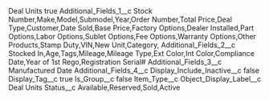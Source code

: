 <?xml version="1.0" encoding="UTF-8"?>
<CustomMetadata xmlns="http://soap.sforce.com/2006/04/metadata" xmlns:xsi="http://www.w3.org/2001/XMLSchema-instance" xmlns:xsd="http://www.w3.org/2001/XMLSchema">
    <label>Deal Units</label>
    <protected>true</protected>
    <values>
        <field>Additional_Fields_1__c</field>
        <value xsi:type="xsd:string">Stock Number,Make,Model,Submodel,Year,Order Number,Total Price,Deal Type,Customer,Date Sold,Base Price,Factory Options,Dealer Installed,Part Options,Labor Options,Sublet Options,Fee Options,Warranty Options,Other Products,Stamp Duty,VIN,New Unit,Category,</value>
    </values>
    <values>
        <field>Additional_Fields_2__c</field>
        <value xsi:type="xsd:string">Stocked In,Age,Tags,Mileage,Mileage Type,Ext Color,Int Color,Compliance Date,Year of 1st Rego,Registration Serial#</value>
    </values>
    <values>
        <field>Additional_Fields_3__c</field>
        <value xsi:type="xsd:string">Manufactured Date</value>
    </values>
    <values>
        <field>Additional_Fields_4__c</field>
        <value xsi:nil="true"/>
    </values>
    <values>
        <field>Display_Include_Inactive__c</field>
        <value xsi:type="xsd:boolean">false</value>
    </values>
    <values>
        <field>Display_Tag__c</field>
        <value xsi:type="xsd:boolean">true</value>
    </values>
    <values>
        <field>Is_Group__c</field>
        <value xsi:type="xsd:boolean">false</value>
    </values>
    <values>
        <field>Item_Type__c</field>
        <value xsi:nil="true"/>
    </values>
    <values>
        <field>Object_Display_Label__c</field>
        <value xsi:type="xsd:string">Deal Units</value>
    </values>
    <values>
        <field>Status__c</field>
        <value xsi:type="xsd:string">Available,Reserved,Sold,Active</value>
    </values>
</CustomMetadata>
